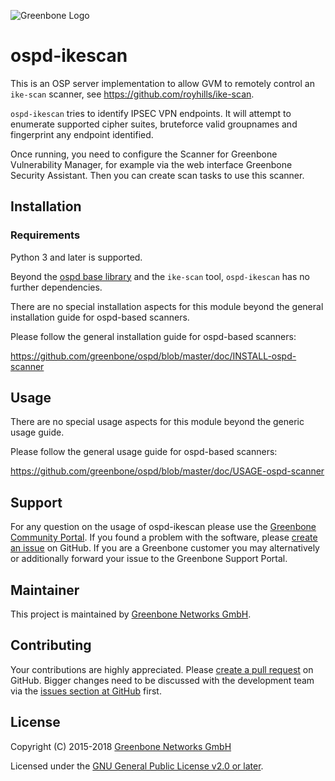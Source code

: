 ![Greenbone Logo](https://www.greenbone.net/wp-content/uploads/gb_logo_resilience_horizontal.png)

# ospd-ikescan

This is an OSP server implementation to allow GVM to remotely control
an `ike-scan` scanner, see <https://github.com/royhills/ike-scan>.

`ospd-ikescan` tries to identify IPSEC VPN endpoints. It will attempt to
enumerate supported cipher suites, bruteforce valid groupnames and fingerprint
any endpoint identified.

Once running, you need to configure the Scanner for Greenbone Vulnerability
Manager, for example via the web interface Greenbone Security Assistant.
Then you can create scan tasks to use this scanner.

## Installation

### Requirements

Python 3 and later is supported.

Beyond the [ospd base library](https://github.com/greenbone/ospd) and the
`ike-scan` tool, `ospd-ikescan` has no further dependencies.

There are no special installation aspects for this module beyond the general
installation guide for ospd-based scanners.

Please follow the general installation guide for ospd-based scanners:

  <https://github.com/greenbone/ospd/blob/master/doc/INSTALL-ospd-scanner>

## Usage

There are no special usage aspects for this module beyond the generic usage
guide.

Please follow the general usage guide for ospd-based scanners:

  <https://github.com/greenbone/ospd/blob/master/doc/USAGE-ospd-scanner>

## Support

For any question on the usage of ospd-ikescan please use the [Greenbone
Community Portal](https://community.greenbone.net/c/gse). If you found a
problem with the software, please [create an
issue](https://github.com/greenbone/ospd-ikescan/issues) on GitHub. If you are
a Greenbone customer you may alternatively or additionally forward your issue
to the Greenbone Support Portal.

## Maintainer

This project is maintained by [Greenbone Networks
GmbH](https://www.greenbone.net/).

## Contributing

Your contributions are highly appreciated. Please [create a pull
request](https://github.com/greenbone/ospd-ikescan/pulls) on GitHub. Bigger
changes need to be discussed with the development team via the [issues section
at GitHub](https://github.com/greenbone/ospd-ikescan/issues) first.

## License

Copyright (C) 2015-2018 [Greenbone Networks GmbH](https://www.greenbone.net/)

Licensed under the [GNU General Public License v2.0 or later](COPYING).
